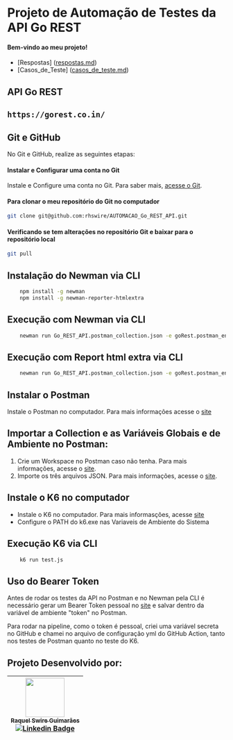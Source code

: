# Projeto de Automação de Testes da API Go REST

#### Bem-vindo ao meu projeto!

- [Respostas] ([respostas.md](https://github.com/rhswire/AUTOMACAO_Go_REST_API/blob/main/respostas.md))
- [Casos_de_Teste] ([casos_de_teste.md](https://github.com/rhswire/AUTOMACAO_Go_REST_API/blob/main/casos_de_teste.md))


## API Go REST

## `https://gorest.co.in/`

## Git e GitHub

No Git e GitHub, realize as seguintes etapas:

#### **Instalar e Configurar uma conta no Git** 

Instale e Configure uma conta no Git. Para saber mais, [acesse o Git](https://git-scm.com/download/win).

#### **Para clonar o meu repositório do Git no computador**

 ```sh default
 git clone git@github.com:rhswire/AUTOMACAO_Go_REST_API.git
 ```

#### **Verificando se tem alterações no repositório Git e baixar para o repositório local**

 ```sh default
 git pull
 ```

## Instalação do Newman via CLI
```bash
    npm install -g newman
    npm install -g newman-reporter-htmlextra
```

## Execução com Newman via CLI
```bash
    newman run Go_REST_API.postman_collection.json -e goRest.postman_environment.json -g goRest.postman_globals.json
```

## Execução com Report html extra via CLI
```bash
    newman run Go_REST_API.postman_collection.json -e goRest.postman_environment.json -g goRest.postman_globals.json -r htmlextra
```

## Instalar o Postman

Instale o Postman no computador. Para mais informações acesse o [site](https://www.postman.com/downloads/)

## Importar a Collection e as Variáveis Globais e de Ambiente no Postman:

1. Crie um Workspace no Postman caso não tenha. Para mais informações, acesse o [site](https://www.softwaretestinghelp.com/postman-collections-import-export-generate-code/).
2. Importe os três arquivos JSON. Para mais informações, acesse o [site](https://www.softwaretestinghelp.com/postman-collections-import-export-generate-code/).

## Instale o K6 no computador

- Instale o K6 no computador. Para mais informasções, acesse [site](https://k6.io/docs/get-started/installation/)
- Configure o PATH do k6.exe nas Variaveis de Ambiente do Sistema
  
## Execução K6 via CLI
```bash
    k6 run test.js
```
## Uso do Bearer Token

Antes de rodar os testes da API no Postman e no Newman pela CLI é necessário gerar um Bearer Token pessoal no [site](https://gorest.co.in/) e salvar dentro da variável de ambiente "token" no Postman.

Para rodar na pipeline, como o token é pessoal, criei uma variável secreta no GitHub e chamei no arquivo de configuração yml do GitHub Action, tanto nos testes de Postman quanto no teste do K6.

## Projeto Desenvolvido por: 
 | [<img loading="lazy" src="https://avatars.githubusercontent.com/u/93127535" width=90><br/><sub>Raquel Swire Guimarães</sub>](https://github.com/rhswire)<br/>[![Linkedin Badge](https://img.shields.io/badge/-LinkedIn-blue?style=flat-square&logo=Linkedin&logoColor=white&link=https://www.linkedin.com/in/rhswire)](https://www.linkedin.com/in/rhswire) | 
| :----------------------------------------------------------: | 